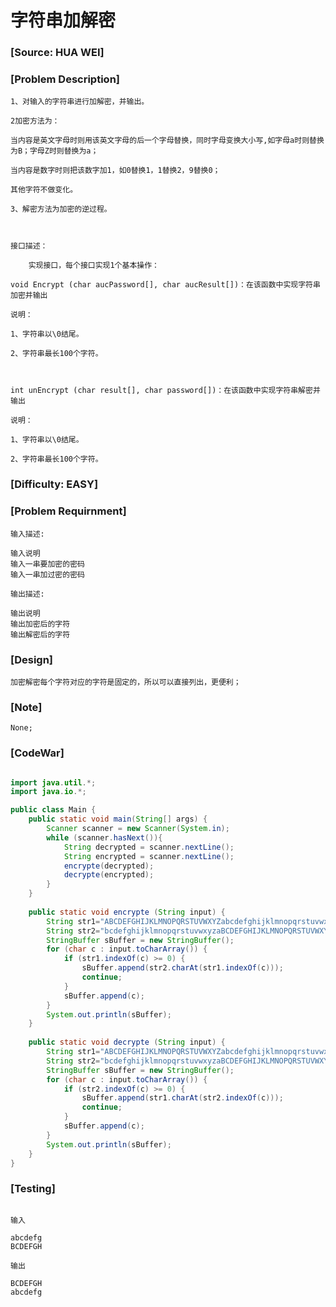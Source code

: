 # 字符串加解密

### [Source: HUA WEI]

### [Problem Description]
	
	1、对输入的字符串进行加解密，并输出。

	2加密方法为：

	当内容是英文字母时则用该英文字母的后一个字母替换，同时字母变换大小写,如字母a时则替换为B；字母Z时则替换为a；

	当内容是数字时则把该数字加1，如0替换1，1替换2，9替换0；

	其他字符不做变化。

	3、解密方法为加密的逆过程。

 

	接口描述：

	    实现接口，每个接口实现1个基本操作：

	void Encrypt (char aucPassword[], char aucResult[])：在该函数中实现字符串加密并输出

	说明：

	1、字符串以\0结尾。

	2、字符串最长100个字符。

	 

	int unEncrypt (char result[], char password[])：在该函数中实现字符串解密并输出

	说明：

	1、字符串以\0结尾。

    2、字符串最长100个字符。

### [Difficulty: EASY]

### [Problem Requirnment]
		
	输入描述:

	输入说明
	输入一串要加密的密码
	输入一串加过密的密码

	输出描述:

	输出说明
	输出加密后的字符
	输出解密后的字符


### [Design]
	
	加密解密每个字符对应的字符是固定的，所以可以直接列出，更便利；

### [Note]

	None;

### [CodeWar]

```java

import java.util.*;
import java.io.*;

public class Main {
    public static void main(String[] args) {
        Scanner scanner = new Scanner(System.in);
        while (scanner.hasNext()){
            String decrypted = scanner.nextLine();
            String encrypted = scanner.nextLine();
            encrypte(decrypted);
            decrypte(encrypted);
        }
    }
    
    public static void encrypte (String input) {
        String str1="ABCDEFGHIJKLMNOPQRSTUVWXYZabcdefghijklmnopqrstuvwxyz0123456789";
        String str2="bcdefghijklmnopqrstuvwxyzaBCDEFGHIJKLMNOPQRSTUVWXYZA1234567890";
        StringBuffer sBuffer = new StringBuffer();
        for (char c : input.toCharArray()) {
            if (str1.indexOf(c) >= 0) {
                sBuffer.append(str2.charAt(str1.indexOf(c)));
                continue;
            }
            sBuffer.append(c);
        }
        System.out.println(sBuffer);
    }
    
    public static void decrypte (String input) {
        String str1="ABCDEFGHIJKLMNOPQRSTUVWXYZabcdefghijklmnopqrstuvwxyz0123456789";
        String str2="bcdefghijklmnopqrstuvwxyzaBCDEFGHIJKLMNOPQRSTUVWXYZA1234567890";
        StringBuffer sBuffer = new StringBuffer();
        for (char c : input.toCharArray()) {
            if (str2.indexOf(c) >= 0) {
                sBuffer.append(str1.charAt(str2.indexOf(c)));
                continue;
            }
            sBuffer.append(c);
        }
        System.out.println(sBuffer);
    }
}

```

### [Testing]

```

输入

abcdefg
BCDEFGH

输出

BCDEFGH
abcdefg

```